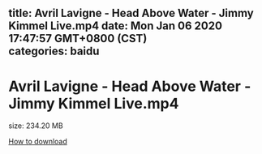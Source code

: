 
title: Avril Lavigne - Head Above Water - Jimmy Kimmel Live.mp4
date: Mon Jan 06 2020 17:47:57 GMT+0800 (CST)    
categories: baidu
---

# Avril Lavigne - Head Above Water - Jimmy Kimmel Live.mp4
size: 234.20 MB
 
 

[How to download](https://bpcam.bemobtrk.com/go/2ceec3aa-1ca2-46d6-b9ff-aaa5c184517c?jno=1753)